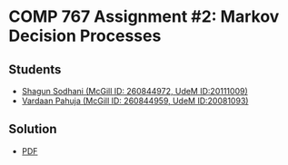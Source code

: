 # COMP 767 Assignment #2: Markov Decision Processes

## Students

* [Shagun Sodhani (McGill ID: 260844972, UdeM ID:20111009)](https://github.com/shagunsodhani)
* [Vardaan Pahuja (McGill ID: 260844959, UdeM ID:20081093)](https://github.com/vardaan123)

## Solution

* [PDF](https://github.com/rllabmcgill/markov-decision-processes-black_pearl/blob/master/MarkovDecisionProcesses.pdf)
